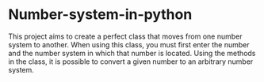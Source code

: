 # Number-system-in-python
This project aims to create a perfect class that moves from one number system to another. When using this class, you must first enter the number and the number system in which that number is located. Using the methods in the class, it is possible to convert a given number to an arbitrary number system.
